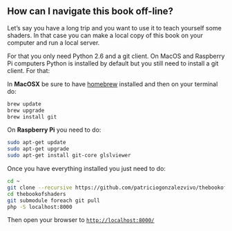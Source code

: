 ## How can I navigate this book off-line?

Let’s say you have a long trip and you want to use it to teach yourself some shaders. In that case you can make a local copy of this book on your computer and run a local server.

For that you only need Python 2.6 and a git client. On MacOS and Raspberry Pi computers Python is installed by default but you still need to install a git client. For that:

In **MacOSX** be sure to have [homebrew](http://brew.sh/) installed and then on your terminal do:

```bash
brew update
brew upgrade
brew install git 
```

On **Raspberry Pi** you need to do:

```bash
sudo apt-get update
sudo apt-get upgrade
sudo apt-get install git-core glslviewer
```

Once you have everything installed you just need to do:

```bash
cd ~
git clone --recursive https://github.com/patriciogonzalezvivo/thebookofshaders.git
cd thebookofshaders
git submodule foreach git pull
php -S localhost:8000
```

Then open your browser to [```http://localhost:8000/```](http://localhost:8000/)